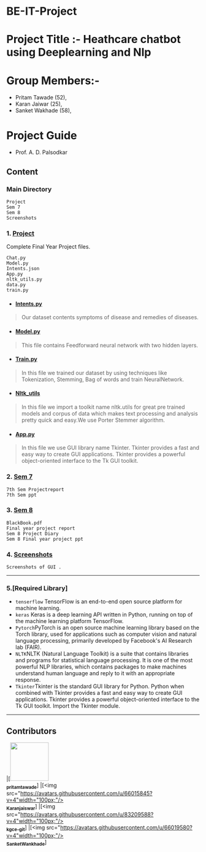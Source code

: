 # BE-IT-Project


# Project Title :- Heathcare chatbot using Deeplearning and Nlp

# Group Members:- 
 - Pritam Tawade (52),
 - Karan Jaiwar (25),
 - Sanket Wakhade (58),
                 
 # Project Guide
 - Prof. A. D. Palsodkar
## Content
### Main Directory
```
Project
Sem 7
Sem 8
Screenshots
```
### 1. [Project](https://github.com/sanket5792/BE-IT-Project/tree/main/Project)
Complete Final Year  Project files.
```
Chat.py
Model.py
Intents.json
App.py
nltk_utils.py
data.py
train.py
```
- #### [Intents.py](https://github.com/sanket5792/BE-IT-Project/blob/main/Project/intents.json)
>  Our dataset contents symptoms of disease and remedies of diseases.
- #### [Model.py](https://github.com/sanket5792/BE-IT-Project/blob/main/Project/model.py)
> This file contains Feedforward neural network with two hidden layers.
- #### [Train.py](https://github.com/sanket5792/BE-IT-Project/blob/main/Project/train.py)
> In this file we trained our dataset by using techniques like Tokenization, Stemming, Bag of words and train NeuralNetwork.
- #### [Nltk_utils](https://github.com/sanket5792/BE-IT-Project/blob/main/Project/nltk_utils.py)
> In this file we import a toolkit name nltk.utils for great pre trained models and corpus of data which makes text processing and analysis pretty quick and easy.We use Porter Stemmer algorithm.
- #### [App.py](https://github.com/sanket5792/BE-IT-Project/blob/main/Project/app.py)
> In this file we use  GUI library name Tkinter. Tkinter provides a fast and easy way to create GUI applications. Tkinter provides a powerful object-oriented interface to the Tk GUI toolkit.

### 2. [Sem 7](https://github.com/sanket5792/BE-IT-Project/tree/main/SEM%207)
```
7th Sem Projectreport
7th Sem ppt
```
### 3. [Sem 8](https://github.com/sanket5792/BE-IT-Project/tree/main/SEM%208)
```
BlackBook.pdf
Final year project report
Sem 8 Project Diary
Sem 8 Final year project ppt
```
### 4. [Screenshots](https://github.com/sanket5792/BE-IT-Project/tree/main/Screenshots)
```
Screenshots of GUI .
```
---
### 5.[Required Library]
- `tenserflow` TensorFlow is an end-to-end open source platform for machine learning.
- `keras` Keras is a deep learning API written in Python, running on top of the machine learning platform TensorFlow.
- `Pytorch`PyTorch is an open source machine learning library based on the Torch library, used for applications such as computer vision and natural language processing, primarily developed by Facebook's AI Research lab (FAIR).
- `NLTK`NLTK (Natural Language Toolkit) is a suite that contains libraries and programs for statistical language processing. It is one of the most powerful NLP libraries, which contains packages to make machines understand human language and reply to it with an appropriate response.
- `Tkinter`Tkinter is the standard GUI library for Python. Python when combined with Tkinter provides a fast and easy way to create GUI applications. Tkinter provides a powerful object-oriented interface to the Tk GUI toolkit. Import the Tkinter module.
---
## Contributors
|[<img src="https://avatars.githubusercontent.com/u/80166055?v=4" width="100px;"/><br /><sub><b>pritamtawade</b></sub>]
|[<img src="https://avatars.githubusercontent.com/u/66015845?v=4"width="100px;"/><br /><sub><b>Karanjaiswar</b></sub>]
|[<img src="https://avatars.githubusercontent.com/u/83209588?v=4"width="100px;"/><br /><sub><b>kgce-git</b></sub>]
|[<img src="https://avatars.githubusercontent.com/u/66019580?v=4"width="100px;"/><br /><sub><b>SanketWankhade</b></sub>]


